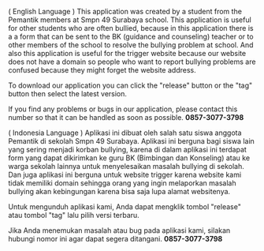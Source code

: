 ( English Language )
This application was created by a student from the Pemantik members at Smpn 49 Surabaya school.
This application is useful for other students who are often bullied, because in this application there is a a form that can be sent to the BK (guidance and counseling) teacher or to other members of the school to resolve the bullying problem at school. And also this application is useful for the trigger website because our website does not have a domain so people who want to report bullying problems are confused because they might forget the website address.

To download our application you can click the "release" button or the "tag" button then select the latest version.

If you find any problems or bugs in our application, please contact this number so that it can be handled as soon as possible. **0857-3077-3798**

( Indonesia Language )
Aplikasi ini dibuat oleh salah satu siswa anggota Pemantik di sekolah Smpn 49 Surabaya.
Aplikasi ini berguna bagi siswa lain yang sering menjadi korban bullying, karena di dalam aplikasi ini terdapat form yang dapat dikirimkan ke guru BK (Bimbingan dan Konseling) atau ke warga sekolah lainnya untuk menyelesaikan masalah bullying di sekolah. Dan juga aplikasi ini berguna untuk website trigger karena website kami tidak memiliki domain sehingga orang yang ingin melaporkan masalah bullying akan kebingungan karena bisa saja lupa alamat websitenya.

Untuk mengunduh aplikasi kami, Anda dapat mengklik tombol "release" atau tombol "tag" lalu pilih versi terbaru.

Jika Anda menemukan masalah atau bug pada aplikasi kami, silakan hubungi nomor ini agar dapat segera ditangani. **0857-3077-3798**
